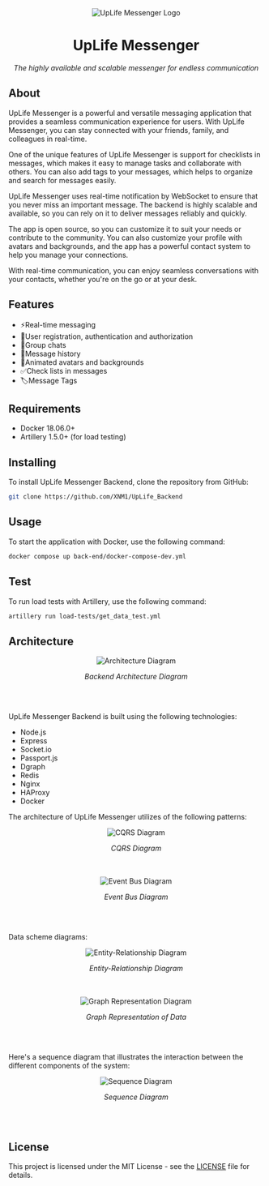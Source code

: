 <div align="center"><img src="Logo.png" alt="UpLife Messenger Logo"/></div>
<h1 align="center">UpLife Messenger</h1>
<p align="center"><i>The highly available and scalable messenger for endless communication</i></p>

## About

UpLife Messenger is a powerful and versatile messaging application that provides a seamless communication experience for users. With UpLife Messenger, you can stay connected with your friends, family, and colleagues in real-time.

One of the unique features of UpLife Messenger is support for checklists in messages, which makes it easy to manage tasks and collaborate with others. You can also add tags to your messages, which helps to organize and search for messages easily.

UpLife Messenger uses real-time notification by WebSocket to ensure that you never miss an important message. The backend is highly scalable and available, so you can rely on it to deliver messages reliably and quickly.

The app is open source, so you can customize it to suit your needs or contribute to the community. You can also customize your profile with avatars and backgrounds, and the app has a powerful contact system to help you manage your connections.

With real-time communication, you can enjoy seamless conversations with your contacts, whether you're on the go or at your desk. 

## Features

- ⚡Real-time messaging
- 🔑User registration, authentication and authorization
- 👥Group chats
- 📃Message history
- 💅Animated avatars and backgrounds
- ✅Check lists in messages
- 🏷️Message Tags

## Requirements

- Docker 18.06.0+
- Artillery 1.5.0+ (for load testing)

## Installing

To install UpLife Messenger Backend, clone the repository from GitHub:

```bash
git clone https://github.com/XNM1/UpLife_Backend
```

## Usage

To start the application with Docker, use the following command:

```bash
docker compose up back-end/docker-compose-dev.yml
```

## Test

To run load tests with Artillery, use the following command:

```bash
artillery run load-tests/get_data_test.yml
```

## Architecture

<div align="center"><img src="diagrams/images/Server_Arch_Diagram.jpg" alt="Architecture Diagram"/></div>
<p align="center"><i>Backend Architecture Diagram</i></p>
<br><br>

UpLife Messenger Backend is built using the following technologies:

- Node.js
- Express
- Socket.io
- Passport.js
- Dgraph
- Redis
- Nginx
- HAProxy
- Docker

The architecture of UpLife Messenger utilizes of the following patterns:

<div align="center"><img src="diagrams/images/CQRS_Diagram.jpg" alt="CQRS Diagram"/></div>
<p align="center"><i>CQRS Diagram</i></p>
<br><br>

<div align="center"><img src="diagrams/images/Event_Bus_Diagram.jpg" alt="Event Bus Diagram"/></div>
<p align="center"><i>Event Bus Diagram</i></p>
<br><br>

Data scheme diagrams:

<div align="center"><img src="diagrams/images/ER_Diagram.jpg" alt="Entity-Relationship Diagram"/></div>
<p align="center"><i>Entity-Relationship Diagram</i></p>
<br><br>

<div align="center"><img src="diagrams/images/Graph_Diagram.jpg" alt="Graph Representation Diagram"/></div>
<p align="center"><i>Graph Representation of Data</i></p>
<br><br>

Here's a sequence diagram that illustrates the interaction between the different components of the system:

<div align="center"><img src="diagrams/images/Sequence_Diagram.jpg" alt="Sequence Diagram"/></div>
<p align="center"><i>Sequence Diagram</i></p>
<br><br>

## License

This project is licensed under the MIT License - see the [LICENSE](LICENSE) file for details. 